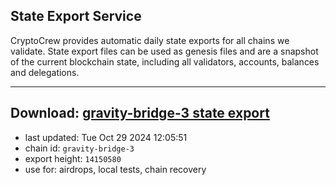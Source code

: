 ## State Export Service
CryptoCrew provides automatic daily state exports for all chains we validate. State export files can be used as genesis files and are a snapshot of the current blockchain state, including all validators, accounts, balances and delegations.

---
**Download: [gravity-bridge-3 state export](https://dl-eu2.ccvalidators.com/SERVICE/gravitybridge/gravity-bridge-3_export_14150580.json)**
---

- last updated: Tue Oct 29 2024 12:05:51
- chain id: `gravity-bridge-3`
- export height: `14150580`
- use for: airdrops, local tests, chain recovery

